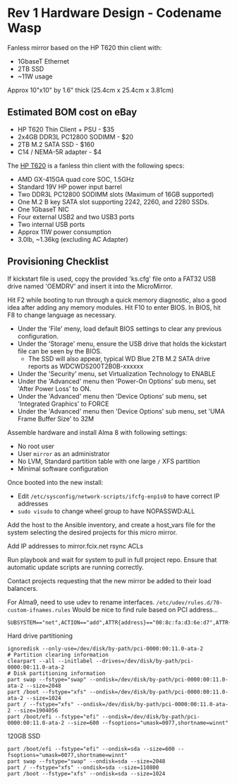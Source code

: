 # Rev 1 Hardware Design - Codename Wasp

Fanless mirror based on the HP T620 thin client with:
* 1GbaseT Ethernet
* 2TB SSD
* ~11W usage

Approx 10"x10" by 1.6" thick (25.4cm x 25.4cm x 3.81cm)

## Estimated BOM cost on eBay

* HP T620 Thin Client + PSU - $35
* 2x4GB DDR3L PC12800 SODIMM - $20
* 2TB M.2 SATA SSD - $160
* C14 / NEMA-5R adapter - $4

The [HP T620](https://www.parkytowers.me.uk/thin/hp/t620/) is a fanless thin client with the following specs:

* AMD GX-415GA quad core SOC, 1.5GHz
* Standard 19V HP power input barrel
* Two DDR3L PC12800 SODIMM slots (Maximum of 16GB supported)
* One M.2 B key SATA slot supporting 2242, 2260, and 2280 SSDs.
* One 1GbaseT NIC
* Four external USB2 and two USB3 ports
* Two internal USB ports
* Approx 11W power consumption
* 3.0lb, ~1.36kg (excluding AC Adapter)


## Provisioning Checklist

If kickstart file is used, copy the provided 'ks.cfg' file onto a FAT32 USB drive named 'OEMDRV' and insert it into the MicroMirror.

Hit F2 while booting to run through a quick memory diagnostic, also a good idea after adding any memory modules.
Hit F10 to enter BIOS. In BIOS, hit F8 to change language as necessary.

* Under the 'File' meny, load default BIOS settings to clear any previous configuration.
* Under the 'Storage' menu, ensure the USB drive that holds the kickstart file can be seen by the BIOS.
  * The SSD will also appear, typical WD Blue 2TB M.2 SATA drive reports as WDCWDS200T2B0B-xxxxxx   
* Under the 'Security' menu, set Virtualization Technology to ENABLE
* Under the 'Advanced' menu then 'Power-On Options' sub menu, set 'After Power Loss' to ON.
* Under the 'Advanced' menu then 'Device Options' sub menu, set 'Integrated Graphics' to FORCE
* Under the 'Advanced' menu then 'Device Options' sub menu, set 'UMA Frame Buffer Size' to 32M

Assemble hardware and install Alma 8 with following settings:
* No root user
* User `mirror` as an administrator
* No LVM, Standard partition table with one large `/` XFS partition
* Minimal software configuration

Once booted into the new install:
* Edit `/etc/sysconfig/network-scripts/ifcfg-enp1s0` to have correct IP addresses
* `sudo visudo` to change wheel group to have NOPASSWD:ALL

Add the host to the Ansible inventory, and create a host_vars file for the system selecting the desired projects for this micro mirror.

Add IP addresses to mirror.fcix.net rsync ACLs

Run playbook and wait for system to pull in full project repo. Ensure that automatic update scripts are running correctly.

Contact projects requesting that the new mirror be added to their load balancers.


For Alma9, need to use udev to rename interfaces. `/etc/udev/rules.d/70-custom-ifnames.rules` Would be nice to find rule based on PCI address...

```
SUBSYSTEM=="net",ACTION=="add",ATTR{address}=="00:8c:fa:d3:6e:d7",ATTR{type}=="1",NAME="wan0"
```


Hard drive partitioning

```
ignoredisk --only-use=/dev/disk/by-path/pci-0000:00:11.0-ata-2
# Partition clearing information
clearpart --all --initlabel --drives=/dev/disk/by-path/pci-0000:00:11.0-ata-2
# Disk partitioning information
part swap --fstype="swap" --ondisk=/dev/disk/by-path/pci-0000:00:11.0-ata-2 --size=2048
part /boot --fstype="xfs" --ondisk=/dev/disk/by-path/pci-0000:00:11.0-ata-2 --size=1024
part / --fstype="xfs" --ondisk=/dev/disk/by-path/pci-0000:00:11.0-ata-2 --size=1904056
part /boot/efi --fstype="efi" --ondisk=/dev/disk/by-path/pci-0000:00:11.0-ata-2 --size=600 --fsoptions="umask=0077,shortname=winnt"
```

120GB SSD

```
part /boot/efi --fstype="efi" --ondisk=sda --size=600 --fsoptions="umask=0077,shortname=winnt"
part swap --fstype="swap" --ondisk=sda --size=2048
part / --fstype="xfs" --ondisk=sda --size=110800
part /boot --fstype="xfs" --ondisk=sda --size=1024
```
